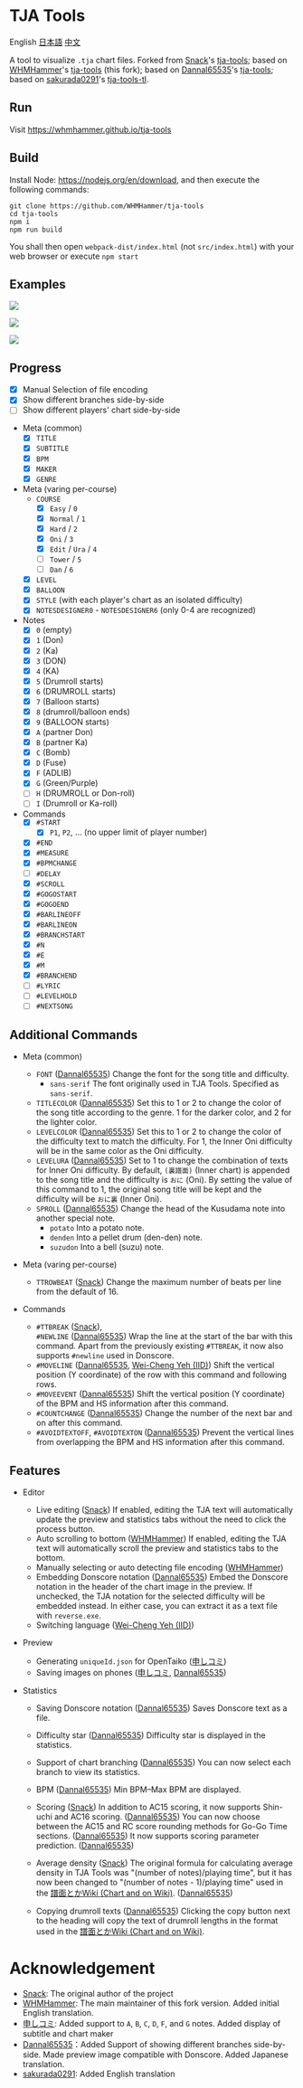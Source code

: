 # TJA Tools

English [日本語](README-JA.md) [中文](README-CH.md)

A tool to visualize `.tja` chart files.
Forked from [Snack](https://github.com/Snack-X)'s [tja-tools](https://github.com/Snack-X/tja-tools);
based on [WHMHammer](https://github.com/WHMHammer)'s [tja-tools](https://github.com/WHMHammer/tja-tools) (this fork);
based on [Dannal65535](https://github.com/Dannal65535)'s [tja-tools](https://github.com/Dannal65535/tja-tools);
based on [sakurada0291](https://github.com/sakurada0291)'s [tja-tools-tl](https://github.com/sakurada0291/tja-tools-tl).


## Run

Visit https://whmhammer.github.io/tja-tools

## Build

Install Node: https://nodejs.org/en/download, and then execute the following commands:

```
git clone https://github.com/WHMHammer/tja-tools
cd tja-tools
npm i
npm run build
```

You shall then open `webpack-dist/index.html` (not `src/index.html`) with your web browser or execute `npm start`

## Examples

![](doc/img/示例.png)

![](doc/img/示例-春节序曲-谱面.png)

![](doc/img/示例-春节序曲-统计.png)

## Progress

- [x] Manual Selection of file encoding
- [x] Show different branches side-by-side
- [ ] Show different players' chart side-by-side
- Meta (common)
    - [x] `TITLE`
    - [x] `SUBTITLE`
    - [x] `BPM`
    - [x] `MAKER`
    - [x] `GENRE`
- Meta (varing per-course)
    - `COURSE`
        - [x] `Easy` / `0`
        - [x] `Normal` / `1`
        - [x] `Hard` / `2`
        - [x] `Oni` / `3`
        - [x] `Edit` / `Ura` / `4`
        - [ ] `Tower` / `5`
        - [ ] `Dan` / `6`
    - [x] `LEVEL`
    - [x] `BALLOON`
    - [x] `STYLE` (with each player's chart as an isolated difficulty)
    - [x] `NOTESDESIGNER0` - `NOTESDESIGNER6` (only 0-4 are recognized)
- Notes
    - [x] `0` (empty)
    - [x] `1` (Don)
    - [x] `2` (Ka)
    - [x] `3` (DON)
    - [x] `4` (KA)
    - [x] `5` (Drumroll starts)
    - [x] `6` (DRUMROLL starts)
    - [x] `7` (Balloon starts)
    - [x] `8` (drumroll/balloon ends)
    - [x] `9` (BALLOON starts)
    - [x] `A` (partner Don)
    - [x] `B` (partner Ka)
    - [x] `C` (Bomb)
    - [x] `D` (Fuse)
    - [x] `F` (ADLIB)
    - [x] `G` (Green/Purple)
    - [ ] `H` (DRUMROLL or Don-roll)
    - [ ] `I` (Drumroll or Ka-roll)
- Commands
    - [x] `#START`
        - [x] `P1`, `P2`, … (no upper limit of player number)
    - [x] `#END`
    - [x] `#MEASURE`
    - [x] `#BPMCHANGE`
    - [ ] `#DELAY`
    - [x] `#SCROLL`
    - [x] `#GOGOSTART`
    - [x] `#GOGOEND`
    - [x] `#BARLINEOFF`
    - [x] `#BARLINEON`
    - [x] `#BRANCHSTART`
    - [x] `#N`
    - [x] `#E`
    - [x] `#M`
    - [x] `#BRANCHEND`
    - [ ] `#LYRIC`
    - [ ] `#LEVELHOLD`
    - [ ] `#NEXTSONG`

## Additional Commands

- Meta (common)
    - `FONT` ([Dannal65535](https://github.com/Dannal65535))
    Change the font for the song title and difficulty.
        - `sans-serif`
        The font originally used in TJA Tools. Specified as `sans-serif`.
    - `TITLECOLOR` ([Dannal65535](https://github.com/Dannal65535))
    Set this to 1 or 2 to change the color of the song title according to the genre.
    1 for the darker color, and 2 for the lighter color.
    - `LEVELCOLOR` ([Dannal65535](https://github.com/Dannal65535))
    Set this to 1 or 2 to change the color of the difficulty text to match the difficulty.
    For 1, the Inner Oni difficulty will be in the same color as the Oni difficulty.
    - `LEVELURA` ([Dannal65535](https://github.com/Dannal65535))
    Set to 1 to change the combination of texts for Inner Oni difficulty.
    By default, `(裏譜面)` (Inner chart) is appended to the song title and the difficulty is `おに` (Oni).
    By setting the value of this command to 1, the original song title will be kept and the difficulty will be `おに裏` (Inner Oni).
    - `SPROLL` ([Dannal65535](https://github.com/Dannal65535))
    Change the head of the Kusudama note into another special note.
        - `potato`
        Into a potato note.
        - `denden`
        Into a pellet drum (den-den) note.
        - `suzudon`
        Into a bell (suzu) note.

- Meta (varing per-course)
    - `TTROWBEAT` ([Snack](https://github.com/Snack-X))
    Change the maximum number of beats per line from the default of 16.

- Commands
    - `#TTBREAK` ([Snack](https://github.com/Snack-X)), \
    `#NEWLINE` ([Dannal65535](https://github.com/Dannal65535))
    Wrap the line at the start of the bar with this command.
    Apart from the previously existing `#TTBREAK`,
    it now also supports `#newline` used in Donscore.
    - `#MOVELINE` ([Dannal65535](https://github.com/Dannal65535), [Wei-Cheng Yeh (IID)](https://github.com/IepIweidieng))
    Shift the vertical position (Y coordinate) of the row with this command and following rows.
    - `#MOVEEVENT` ([Dannal65535](https://github.com/Dannal65535))
    Shift the vertical position (Y coordinate) of the BPM and HS information after this command.
    - `#COUNTCHANGE` ([Dannal65535](https://github.com/Dannal65535))
    Change the number of the next bar and on after this command.
    - `#AVOIDTEXTOFF`, `#AVOIDTEXTON` ([Dannal65535](https://github.com/Dannal65535))
    Prevent the vertical lines from overlapping the BPM and HS information after this command.

## Features

- Editor
    - Live editing ([Snack](https://github.com/Snack-X))
    If enabled, editing the TJA text will automatically update the preview and statistics tabs without the need to click the process button.
    - Auto scrolling to bottom ([WHMHammer](https://github.com/WHMHammer))
    If enabled, editing the TJA text will automatically scroll the preview and statistics tabs to the bottom.
    - Manually selecting or auto detecting file encoding ([WHMHammer](https://github.com/WHMHammer))
    - Embedding Donscore notation ([Dannal65535](https://github.com/Dannal65535))
    Embed the Donscore notation in the header of the chart image in the preview.
    If unchecked, the TJA notation for the selected difficulty will be embedded instead.
    In either case, you can extract it as a text file with `reverse.exe`.
    - Switching language ([Wei-Cheng Yeh (IID)](https://github.com/IepIweidieng))

- Preview
    - Generating `uniqueId.json` for OpenTaiko ([申しコミ](https://github.com/0auBSQ))
    - Saving images on phones ([申しコミ](https://github.com/0auBSQ), [Dannal65535](https://github.com/Dannal65535))

- Statistics
    - Saving Donscore notation ([Dannal65535](https://github.com/Dannal65535))
    Saves Donscore text as a file.

    - Difficulty star ([Dannal65535](https://github.com/Dannal65535))
    Difficulty star is displayed in the statistics.

    - Support of chart branching ([Dannal65535](https://github.com/Dannal65535))
    You can now select each branch to view its statistics.

    - BPM ([Dannal65535](https://github.com/Dannal65535))
    Min BPM&ndash;Max BPM are displayed.

    - Scoring ([Snack](https://github.com/Snack-X))
    In addition to AC15 scoring, it now supports Shin-uchi and AC16 scoring. ([Dannal65535](https://github.com/Dannal65535))
    You can now choose between the AC15 and RC score rounding methods for Go-Go Time sections. ([Dannal65535](https://github.com/Dannal65535))
    It now supports scoring parameter prediction. ([Dannal65535](https://github.com/Dannal65535))

    - Average density ([Snack](https://github.com/Snack-X))
    The original formula for calculating average density in TJA Tools was "(number of notes)/playing time",
    but it has now been changed to "(number of notes - 1)/playing time" used in the [譜面とかWiki (Chart and on Wiki)](https://wikiwiki.jp/taiko-fumen). ([Dannal65535](https://github.com/Dannal65535))

    - Copying drumroll texts ([Dannal65535](https://github.com/Dannal65535))
    Clicking the copy button next to the heading
    will copy the text of drumroll lengths in the format used in the [譜面とかWiki (Chart and on Wiki)](https://wikiwiki.jp/taiko-fumen).

# Acknowledgement

- [Snack](https://github.com/Snack-X): The original author of the project
- [WHMHammer](https://github.com/WHMHammer): The main maintainer of this fork version. Added initial English translation.
- [申しコミ](https://github.com/0auBSQ): Added support to `A`, `B`, `C`, `D`, `F`, and `G` notes. Added display of subtitle and chart maker
- [Dannal65535](https://github.com/Dannal65535)：Added Support of showing different branches side-by-side. Made preview image compatible with Donscore. Added Japanese translation.
- [sakurada0291](https://github.com/sakurada0291): Added English translation
